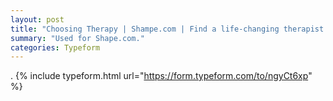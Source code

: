 ```yaml
---
layout: post
title: "Choosing Therapy | Shampe.com | Find a life-changing therapist."
summary: "Used for Shape.com."
categories: Typeform
---
```

.
{% include typeform.html url="https://form.typeform.com/to/ngyCt6xp" %}
